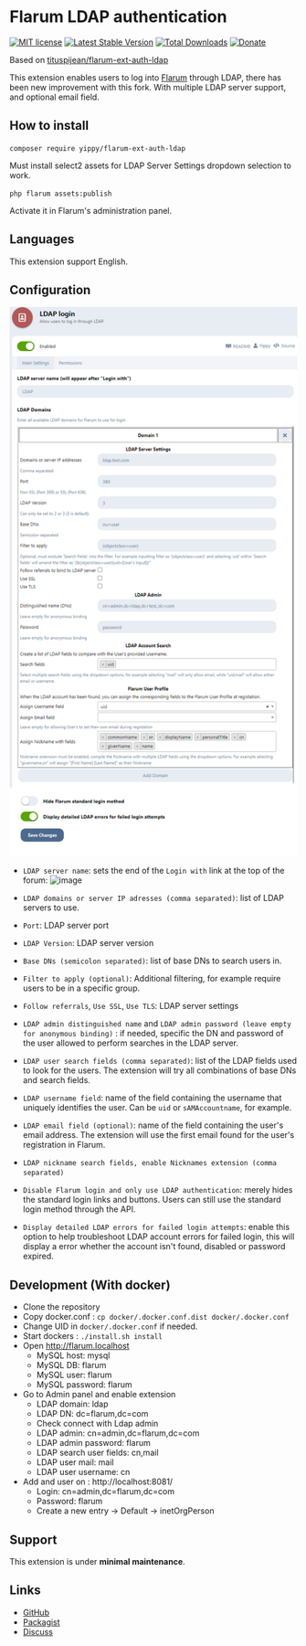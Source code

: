 # Flarum LDAP authentication

[![MIT license](https://img.shields.io/badge/license-MIT-blue.svg)](https://github.com/Yippy/flarum-ext-auth-ldap/blob/master/LICENSE) [![Latest Stable Version](https://img.shields.io/packagist/v/yippy/flarum-ext-auth-ldap.svg)](https://packagist.org/packages/yippy/flarum-ext-auth-ldap) [![Total Downloads](https://img.shields.io/packagist/dt/yippy/flarum-ext-auth-ldap.svg)](https://packagist.org/packages/yippy/flarum-ext-auth-ldap) [![Donate](https://img.shields.io/badge/-Buy%20Me%20a%20Coffee-ff5f5f?logo=ko-fi&logoColor=white)](https://www.buymeacoffee.com/yippy)

Based on [tituspijean/flarum-ext-auth-ldap](https://github.com/tituspijean/flarum-ext-auth-ldap)

This extension enables users to log into [Flarum](https://github.com/flarum/core) through LDAP, there has been new improvement with this fork. With multiple LDAP server support, and optional email field.

## How to install

`composer require yippy/flarum-ext-auth-ldap`

Must install select2 assets for LDAP Server Settings dropdown selection to work.

`php flarum assets:publish`

Activate it in Flarum's administration panel.

## Languages

This extension support English.

## Configuration

![Screenshot](/assets/images/ldap_login_settings.png)

- `LDAP server name`: sets the end of the `Login with` link at the top of the forum: ![image](https://user-images.githubusercontent.com/8769166/82216921-eeed9080-9919-11ea-9ae5-8c795816f3fa.png)

- `LDAP domains or server IP adresses (comma separated)`: list of LDAP servers to use.
- `Port`: LDAP server port
- `LDAP Version`: LDAP server version
- `Base DNs (semicolon separated)`: list of base DNs to search users in.
- `Filter to apply (optional)`: Additional filtering, for example require users to be in a specific group.
- `Follow referrals`, `Use SSL`, `Use TLS`: LDAP server settings
- `LDAP admin distinguished name` and `LDAP admin password (leave empty for anonymous binding)` : if needed, specific the DN and password of the user allowed to perform searches in the LDAP server.
- `LDAP user search fields (comma separated)`: list of the LDAP fields used to look for the users. The extension will try all combinations of base DNs and search fields.
- `LDAP username field`: name of the field containing the username that uniquely identifies the user. Can be `uid` or `sAMAccountname`, for example.
- `LDAP email field (optional)`: name of the field containing the user's email address. The extension will use the first email found for the user's registration in Flarum. 
- `LDAP nickname search fields, enable Nicknames extension (comma separated)`

- `Disable Flarum login and only use LDAP authentication`: merely hides the standard login links and buttons. Users can still use the standard login method through the API.
- `Display detailed LDAP errors for failed login attempts`: enable this option to help troubleshoot LDAP account errors for failed login, this will display a error whether the account isn't found, disabled or password expired.

## Development (With docker)

- Clone the repository
- Copy docker.conf : `cp docker/.docker.conf.dist docker/.docker.conf`
- Change UID in `docker/.docker.conf` if needed.
- Start dockers : `./install.sh install`
- Open http://flarum.localhost
  * MySQL host: mysql
  * MySQL DB: flarum
  * MySQL user: flarum
  * MySQL password: flarum
- Go to Admin panel and enable extension
  * LDAP domain: ldap
  * LDAP DN: dc=flarum,dc=com
  * Check connect with Ldap admin
  * LDAP admin: cn=admin,dc=flarum,dc=com
  * LDAP admin password: flarum
  * LDAP search user fields: cn,mail
  * LDAP user mail: mail
  * LDAP user username: cn
- Add and user on : http://localhost:8081/
  * Login: cn=admin,dc=flarum,dc=com
  * Password: flarum
  * Create a new entry -> Default -> inetOrgPerson

## Support

This extension is under **minimal maintenance**.

## Links

- [GitHub](https://github.com/Yippy/flarum-ext-auth-ldap)
- [Packagist](https://packagist.org/packages/yippy/flarum-ext-auth-ldap)
- [Discuss](https://discuss.flarum.org/d/34414-ldap-login-extension-with-multiple-ldap-server-support)